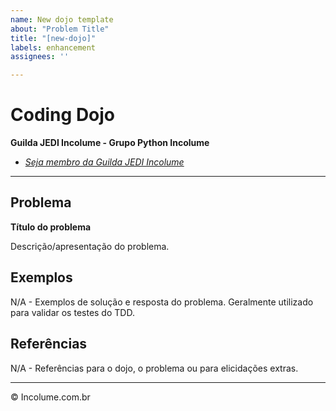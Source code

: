 ```yaml
---
name: New dojo template
about: "Problem Title"
title: "[new-dojo]"
labels: enhancement
assignees: ''

---
```


# Coding Dojo

**Guilda JEDI Incolume - Grupo Python Incolume**

- _[Seja membro da Guilda JEDI Incolume](https://discord.gg/eBNamXVtBW)_

---

## Problema

**Título do problema**

Descrição/apresentação do problema.

## Exemplos

N/A - Exemplos de solução e resposta do problema. Geralmente utilizado para validar os testes do TDD.

## Referências

N/A - Referências para o dojo, o problema ou para elicidações extras.

---

&copy; Incolume.com.br